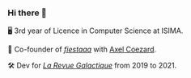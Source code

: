 ### Hi there 👋

🖥 3rd year of Licence in Computer Science at ISIMA.

🚀 Co-founder of [*fiestaaa*](https://github.com/fiestaaa) with [Axel Coezard](https://github.com/axelcoezard).

🛠 Dev for [*La Revue Galactique*](https://twitter.com/revuegalactique) from 2019 to 2021.
